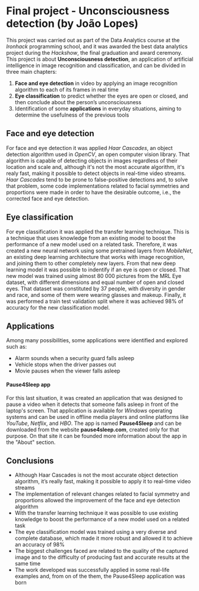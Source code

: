# Final project - Unconsciousness detection (by João Lopes)

This project was carried out as part of the Data Analytics course at the *Ironhack* programming school, and it was awarded the best data analytics project during the *Hackshow*, the final graduation and award ceremony. This project is about **Unconsciousness detection**, an application of artificial intelligence in image recognition and classification, and can be divided in three main chapters:
1. **Face and eye detection** in video by applying an image recognition algorithm to each of its frames in real time
2. **Eye classification** to predict whether the eyes are open or closed, and then conclude about the person’s unconsciousness
3. Identification of some **applications** in everyday situations, aiming to determine the usefulness of the previous tools

## Face and eye detection
For face and eye detection it was applied *Haar Cascades*, an object detection algorithm used in *OpenCV*, an open computer vision library. That algorithm is capable of detecting objects in images regardless of their location and scale and, although it's not the most accurate algorithm, it's realy fast, making it possible to detect objects in real-time video streams. *Haar Cascades* tend to be prone to false-positive detections and, to solve that problem, some code implementations related to facial symmetries and proportions were made in order to have the desirable outcome, i.e., the corrected face and eye detection.

## Eye classification
For eye classification it was applied the transfer learning technique. This is a technique that uses knowledge from an existing model to boost the performance of a new model used on a related task. Therefore, it was created a new neural network using some pretrained layers from *MobileNet*, an existing deep learning architecture that works with image recognition, and joining them to other completely new layers. From that new deep learning model it was possible to indentify if an eye is open or closed. That new model was trained using almost 80 000 pictures from the MRL Eye dataset, with different dimensions and equal number of open and closed eyes. That dataset was constituted by 37 people, with diversity in gender and race, and some of them were wearing glasses and makeup. Finally, it was performed a train test validation split where it was achieved 98% of accuracy for the new classification model.

## Applications
Among many possibilities, some applications were identified and explored such as:
- Alarm sounds when a security guard falls asleep
- Vehicle stops when the driver passes out 
- Movie pauses when the viewer falls asleep

#### Pause4Sleep app
For this last situation, it was created an application that was designed to pause a video when it detects that someone falls asleep in front of the laptop's screen. That application is available for *Windows* operating systems and can be used in offline media players and online platforms like *YouTube*, *Netflix*, and *HBO*. The app is named **Pause4Sleep** and can be downloaded from the website **pause4sleep.com**, created only for that purpose. On that site it can be founded more information about the app in the "About" section.

## Conclusions
- Although Haar Cascades is not the most accurate object detection algorithm, it’s really fast, making it possible to apply it to real-time video streams
- The implementation of relevant changes related to facial symmetry and proportions allowed the improvement of the face and eye detection algorithm
- With the transfer learning technique it was possible to use existing knowledge to boost the performance of a new model used on a related task
- The eye classification model was trained using a very diverse and complete database, which made it more robust and allowed it to achieve an accuracy of 98%
- The biggest challenges faced are related to the quality of the captured image and to the difficulty of producing fast and accurate results at the same time
- The work developed was successfully applied in some real-life examples and, from on of the them, the Pause4Sleep application was born
